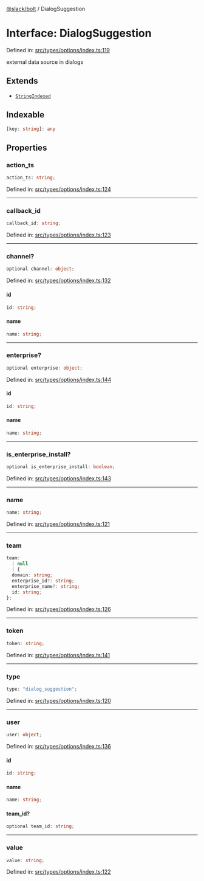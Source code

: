 [@slack/bolt](../index.md) / DialogSuggestion

# Interface: DialogSuggestion

Defined in: [src/types/options/index.ts:119](https://github.com/slackapi/bolt-js/blob/main/src/types/options/index.ts#L119)

external data source in dialogs

## Extends

- [`StringIndexed`](../type-aliases/StringIndexed.md)

## Indexable

```ts
[key: string]: any
```

## Properties

### action\_ts

```ts
action_ts: string;
```

Defined in: [src/types/options/index.ts:124](https://github.com/slackapi/bolt-js/blob/main/src/types/options/index.ts#L124)

***

### callback\_id

```ts
callback_id: string;
```

Defined in: [src/types/options/index.ts:123](https://github.com/slackapi/bolt-js/blob/main/src/types/options/index.ts#L123)

***

### channel?

```ts
optional channel: object;
```

Defined in: [src/types/options/index.ts:132](https://github.com/slackapi/bolt-js/blob/main/src/types/options/index.ts#L132)

#### id

```ts
id: string;
```

#### name

```ts
name: string;
```

***

### enterprise?

```ts
optional enterprise: object;
```

Defined in: [src/types/options/index.ts:144](https://github.com/slackapi/bolt-js/blob/main/src/types/options/index.ts#L144)

#### id

```ts
id: string;
```

#### name

```ts
name: string;
```

***

### is\_enterprise\_install?

```ts
optional is_enterprise_install: boolean;
```

Defined in: [src/types/options/index.ts:143](https://github.com/slackapi/bolt-js/blob/main/src/types/options/index.ts#L143)

***

### name

```ts
name: string;
```

Defined in: [src/types/options/index.ts:121](https://github.com/slackapi/bolt-js/blob/main/src/types/options/index.ts#L121)

***

### team

```ts
team: 
  | null
  | {
  domain: string;
  enterprise_id?: string;
  enterprise_name?: string;
  id: string;
};
```

Defined in: [src/types/options/index.ts:126](https://github.com/slackapi/bolt-js/blob/main/src/types/options/index.ts#L126)

***

### token

```ts
token: string;
```

Defined in: [src/types/options/index.ts:141](https://github.com/slackapi/bolt-js/blob/main/src/types/options/index.ts#L141)

***

### type

```ts
type: "dialog_suggestion";
```

Defined in: [src/types/options/index.ts:120](https://github.com/slackapi/bolt-js/blob/main/src/types/options/index.ts#L120)

***

### user

```ts
user: object;
```

Defined in: [src/types/options/index.ts:136](https://github.com/slackapi/bolt-js/blob/main/src/types/options/index.ts#L136)

#### id

```ts
id: string;
```

#### name

```ts
name: string;
```

#### team\_id?

```ts
optional team_id: string;
```

***

### value

```ts
value: string;
```

Defined in: [src/types/options/index.ts:122](https://github.com/slackapi/bolt-js/blob/main/src/types/options/index.ts#L122)
